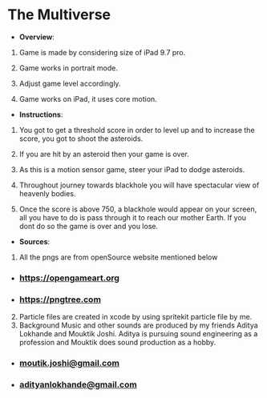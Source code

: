 
# The Multiverse

 * **Overview**:
 
 1. Game is made by considering size of iPad 9.7 pro.
 
 2. Game works in portrait mode.
 
 3. Adjust game level accordingly.
 
 4. Game works on iPad, it uses core motion.
 
 * **Instructions**:
 
 1. You got to get a threshold score in order to level up and to increase the score, you got to shoot the asteroids.
 
 2. If you are hit by an asteroid then your game is over.
 
 3. As this is a motion sensor game, steer your iPad to dodge asteroids.
 
 5. Throughout journey towards blackhole you will have spectacular view of heavenly bodies.
 
 4. Once the score is above 750, a blackhole would appear on your screen, all you have to do is pass through it to reach our mother Earth. If you dont do so the game is over and you lose.
 
 * **Sources**:
 
 1. All the pngs are from openSource website mentioned below
 * ### https://opengameart.org
 * ### https://pngtree.com
 2. Particle files are created in xcode by using spritekit particle file by me.
 3. Background Music and other sounds are produced by my friends Aditya Lokhande and Mouktik Joshi. Aditya is pursuing sound engineering as a profession and Mouktik does sound production as a hobby.
 * ### moutik.joshi@gmail.com
 * ### adityanlokhande@gmail.com


